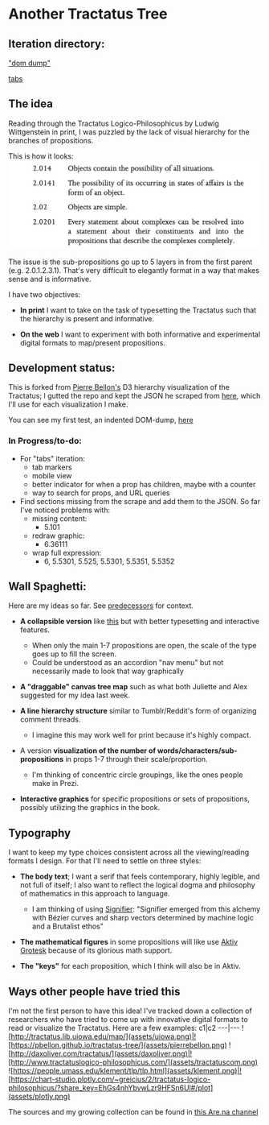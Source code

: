 # Another Tractatus Tree

## Iteration directory:

["dom dump"](https://nchilla.github.io/tractatus-tree/dom)

[tabs](https://nchilla.github.io/tractatus-tree/tabs)


## The idea
Reading through the Tractatus Logico-Philosophicus by Ludwig Wittgenstein in print, I was puzzled by the lack of visual hierarchy for the branches of propositions.

This is how it looks:
![How the Tractatus appears in my printed edition](assets/tractatus-print.png)

The issue is the sub-propositions go up to 5 layers in from the first parent (e.g. 2.0.1.2.3.1). That's very difficult to elegantly format in a way that makes sense and is informative.

I have two objectives:

* **In print** I want to take on the task of typesetting the Tractatus such that the hierarchy is present and informative.

* **On the web** I want to experiment with both informative and experimental digital formats to map/present propositions.

## Development status:


This is forked from [Pierre Bellon's](https://pbellon.github.io/#!/en) D3 hierarchy visualization of the Tractatus; I gutted the repo and kept the JSON he scraped from [here](https://people.umass.edu/klement/tlp/tlp.html), which I'll use for each visualization I make.

You can see my first test, an indented DOM-dump, [here](https://nchilla.github.io/tractatus-tree/dom)


### In Progress/to-do:
* For "tabs" iteration:
  * tab markers
  * mobile view
  * better indicator for when a prop has children, maybe with a counter
  * way to search for props, and URL queries
* Find sections missing from the scrape and add them to the JSON. So far I've noticed problems with:
  * missing content:
    * 5.101
  * redraw graphic:
    * 6.36111
  * wrap full expression:
    * 6, 5.5301, 5.525, 5.5301, 5.5351, 5.5352


## Wall Spaghetti:

Here are my ideas so far. See [predecessors](#user-content-ways-other-people-have-tried-this) for context.

* **A collapsible version** like [this](http://daxoliver.com/tractatus/) but with better typesetting and interactive features.
  * When only the main 1-7 propositions are open, the scale of the type goes up to fill the screen.
  * Could be understood as an accordion "nav menu" but not necessarily made to look that way graphically

* **A "draggable" canvas tree map** such as what both Juliette and Alex suggested for my idea last week.

* **A line hierarchy structure** similar to Tumblr/Reddit's form of organizing comment threads.
  * I imagine this may work well for print because it's highly compact.

* A version **visualization of the number of words/characters/sub-propositions** in props 1-7 through their scale/proportion.
  * I'm thinking of concentric circle groupings, like the ones people make in Prezi.

* **Interactive graphics** for specific propositions or sets of propositions, possibly utilizing the graphics in the book.


## Typography

I want to keep my type choices consistent across all the viewing/reading formats I design. For that I'll need to settle on three styles:

* **The body text**; I want a serif that feels contemporary, highly legible, and not full of itself; I also want to reflect the logical dogma and philosophy of mathematics in this approach to language.
  * I am thinking of using [Signifier](https://klim.co.nz/blog/signifier-design-information/): "Signifier emerged from this alchemy with Bézier curves and sharp vectors determined by machine logic and a Brutalist ethos"

* **The mathematical figures** in some propositions will like use [Aktiv Grotesk](https://fonts.adobe.com/fonts/aktiv-grotesk) because of its glorious math support.

* **The "keys"** for each proposition, which I think will also be in Aktiv.

## Ways other people have tried this

I'm not the first person to have this idea! I've tracked down a collection of researchers who have tried to come up with innovative digital formats to read or visualize the Tractatus. Here are a few examples:
c1|c2
---|---
![http://tractatus.lib.uiowa.edu/map/](assets/uiowa.png)|![https://pbellon.github.io/tractatus-tree/](assets/pierrebellon.png)
![http://daxoliver.com/tractatus/](assets/daxoliver.png)|![http://www.tractatuslogico-philosophicus.com/](assets/tractatuscom.png)
![https://people.umass.edu/klement/tlp/tlp.html](assets/klement.png)|![https://chart-studio.plotly.com/~greicius/2/tractatus-logico-philosophicus/?share_key=EhGs4nhYbvwLzr9HFSn6Ul#/plot](assets/plotly.png)

The sources and my growing collection can be found in [this Are.na channel](https://www.are.na/nico-chilla/tractatus-visualizations)
